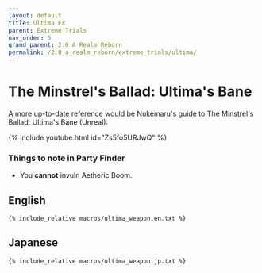 ```yaml
---
layout: default
title: Ultima EX
parent: Extreme Trials
nav_order: 5
grand_parent: 2.0 A Realm Reborn
permalink: /2.0_a_realm_reborn/extreme_trials/ultima/
---
```


# The Minstrel's Ballad: Ultima's Bane

A more up-to-date reference would be Nukemaru's guide to The Minstrel's Ballad: Ultima's Bane (Unreal):

{% include youtube.html id="Zs5fo5URJwQ" %}

### Things to note in Party Finder

- You **cannot** invuln Aetheric Boom.

## English
```
{% include_relative macros/ultima_weapon.en.txt %}
```

## Japanese
```
{% include_relative macros/ultima_weapon.jp.txt %}
```
